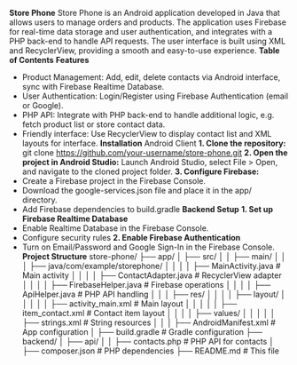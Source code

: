 **Store Phone**
Store Phone is an Android application developed in Java that allows users to manage orders and products. The application uses Firebase for real-time data storage and user authentication, 
and integrates with a PHP back-end to handle API requests. The user interface is built using XML and RecyclerView, providing a smooth and easy-to-use experience.
**Table of Contents**
**Features**
- Product Management: Add, edit, delete contacts via Android interface, sync with Firebase Realtime Database.
- User Authentication: Login/Register using Firebase Authentication (email or Google).
- PHP API: Integrate with PHP back-end to handle additional logic, e.g. fetch product list or store contact data.
- Friendly interface: Use RecyclerView to display contact list and XML layouts for interface.
**Installation**
Android Client
**1. Clone the repository:**
  git clone https://github.com/your-username/store-phone.git
**2. Open the project in Android Studio:**
  Launch Android Studio, select File > Open, and navigate to the cloned project folder.
**3. Configure Firebase:**
- Create a Firebase project in the Firebase Console.
- Download the google-services.json file and place it in the app/ directory.
- Add Firebase dependencies to build.gradle
**Backend Setup**
**1. Set up Firebase Realtime Database**
- Enable Realtime Database in the Firebase Console.
- Configure security rules
**2. Enable Firebase Authentication**
- Turn on Email/Password and Google Sign-In in the Firebase Console.
**Project Structure**
  store-phone/
├── app/
│   ├── src/
│   │   ├── main/
│   │   │   ├── java/com/example/storephone/
│   │   │   │   ├── MainActivity.java        # Main activity
│   │   │   │   ├── ContactAdapter.java      # RecyclerView adapter
│   │   │   │   ├── FirebaseHelper.java      # Firebase operations
│   │   │   │   ├── ApiHelper.java           # PHP API handling
│   │   │   ├── res/
│   │   │   │   ├── layout/
│   │   │   │   │   ├── activity_main.xml    # Main layout
│   │   │   │   │   ├── item_contact.xml     # Contact item layout
│   │   │   │   ├── values/
│   │   │   │   │   ├── strings.xml          # String resources
│   │   │   ├── AndroidManifest.xml          # App configuration
│   ├── build.gradle                         # Gradle configuration
├── backend/
│   ├── api/
│   │   ├── contacts.php                     # PHP API for contacts
│   ├── composer.json                        # PHP dependencies
├── README.md                               # This file
